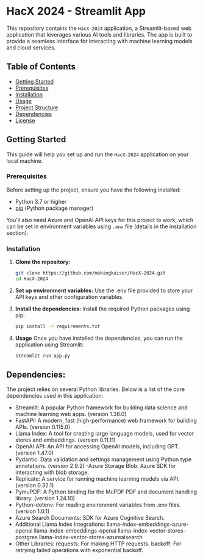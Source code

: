 # HacX 2024 - Streamlit App

This repository contains the `HacX-2024` application, a Streamlit-based web application that leverages various AI tools and libraries. The app is built to provide a seamless interface for interacting with machine learning models and cloud services.

## Table of Contents

- [Getting Started](#getting-started)
- [Prerequisites](#prerequisites)
- [Installation](#installation)
- [Usage](#usage)
- [Project Structure](#project-structure)
- [Dependencies](#dependencies)
- [License](#license)

## Getting Started

This guide will help you set up and run the `HacX-2024` application on your local machine.

### Prerequisites

Before setting up the project, ensure you have the following installed:

- Python 3.7 or higher
- [pip](https://pip.pypa.io/en/stable/) (Python package manager)

You'll also need Azure and OpenAI API keys for this project to work, which can be set in environment variables using `.env` file (details in the installation section).

### Installation

1. **Clone the repository:**
   ```bash
   git clone https://github.com/makingkaiser/HacX-2024.git
   cd HacX-2024

2. **Set up environment variables:**
    Use the .env file provided to store your API keys and other configuration variables.
   
3. **Install the dependencies:** Install the required Python packages using pip:
   ```bash
   pip install -r requirements.txt

4. **Usage**
   Once you have installed the dependencies, you can run the application using Streamlit:
   ```bash
   streamlit run app.py

## Dependencies:
The project relies on several Python libraries. Below is a list of the core dependencies used in this application:

- Streamlit: A popular Python framework for building data science and machine learning web apps. (version 1.38.0)
- FastAPI: A modern, fast (high-performance) web framework for building APIs. (version 0.115.0)
- Llama Index: A tool for creating large language models, used for vector stores and embeddings. (version 0.11.11)
- OpenAI API: An API for accessing OpenAI models, including GPT. (version 1.47.0)
- Pydantic: Data validation and settings management using Python type annotations. (version 2.9.2)
-Azure Storage Blob: Azure SDK for interacting with blob storage.
- Replicate: A service for running machine learning models via API. (version 0.32.1)
- PymuPDF: A Python binding for the MuPDF PDF and document handling library. (version 1.24.10)
- Python-dotenv: For reading environment variables from .env files. (version 1.0.1)
- Azure Search Documents: SDK for Azure Cognitive Search.
- Additional Llama Index Integrations:
   llama-index-embeddings-azure-openai
   llama-index-embeddings-openai
   llama-index-vector-stores-postgres
   llama-index-vector-stores-azureaisearch
- Other Libraries:
   requests: For making HTTP requests.
   backoff: For retrying failed operations with exponential backoff.
   
